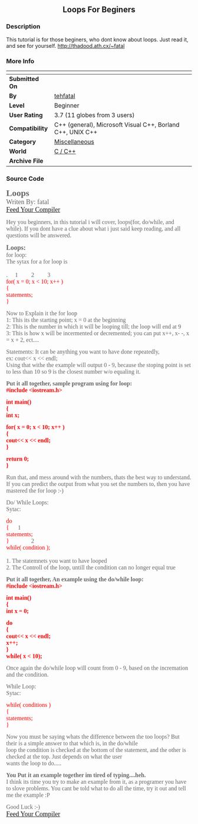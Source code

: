 ﻿<div align="center">

## Loops For Beginers


</div>

### Description

This tutorial is for those beginers, who dont know about loops. Just read it, and see for yourself. http://thadood.ath.cx/~fatal
 
### More Info
 


<span>             |<span>
---                |---
**Submitted On**   |
**By**             |[tehfatal](https://github.com/Planet-Source-Code/PSCIndex/blob/master/ByAuthor/tehfatal.md)
**Level**          |Beginner
**User Rating**    |3.7 (11 globes from 3 users)
**Compatibility**  |C\+\+ \(general\), Microsoft Visual C\+\+, Borland C\+\+, UNIX C\+\+
**Category**       |[Miscellaneous](https://github.com/Planet-Source-Code/PSCIndex/blob/master/ByCategory/miscellaneous__3-1.md)
**World**          |[C / C\+\+](https://github.com/Planet-Source-Code/PSCIndex/blob/master/ByWorld/c-c.md)
**Archive File**   |[](https://github.com/Planet-Source-Code/tehfatal-loops-for-beginers__3-2051/archive/master.zip)





### Source Code

<b><font face="Arial Narrow" size="5" color="#666666">Loops<br>
 </font></b><font face="Arial Narrow" size="5" color="#666666"><font size="4">Writen
 By: fatal<br>
 <a href="http://thadood.ath.cx/%7Efatal">Feed Your Compiler</a></font></font></p>
<p><font face="Arial Narrow" size="3" color="#666666">Hey you beginners, in this
 tutorial i will cover, loops(for, do/while, and while). If you dont have a clue
 about what i just said keep reading, and all questions will be answered.</font></p>
<p><b><font face="Arial Narrow" size="4" color="#666666">Loops:<br>
 </font></b><font face="Arial Narrow" size="3" color="#666666">for loop:<br>
 The sytax for a for loop is<br>
 <br>
 . &nbsp;&nbsp;&nbsp;&nbsp;1&nbsp;&nbsp;&nbsp;&nbsp;&nbsp;&nbsp;&nbsp;&nbsp;&nbsp;2&nbsp;&nbsp;&nbsp;&nbsp;&nbsp;&nbsp;&nbsp;&nbsp;&nbsp;3&nbsp;<br>
 </font><font face="Arial Narrow" size="3" color="#FF0000">for( x = 0; x &lt;
 10; x++ )<br>
 {<br>
 statements;<br>
 }</font></p>
<p><font face="Arial Narrow" size="3" color="#666666">Now to Explain it the for
 loop<br>
 1: This its the starting point; x = 0 at the beginning<br>
 2: This is the number in which it will be looping till; the loop will end at
 9<br>
 3: This is how x will be incermented or decremented; you can put x++, x- -,
 x = x + 2, ect....</font></p>
<p><font face="Arial Narrow" size="3" color="#666666">Statements: It can be anything
 you want to have done repeatedly,<br>
 ex: cout&lt;&lt; x &lt;&lt; endl;<br>
 Using that withe the example will output 0 - 9, because the stoping point is
 set to less than 10 so 9 is the closest number w/o equaling it.</font></p>
<p><b><font face="Arial Narrow" size="3" color="#666666">Put it all together,
 sample program using for loop:<br>
 <font color="#FF0000">#include &lt;iostream.h&gt;</font></font></b></p>
<p><b><font face="Arial Narrow" size="3" color="#FF0000">int main()<br>
 {<br>
 int x;</font></b></p>
<p><b><font face="Arial Narrow" size="3" color="#FF0000">for( x = 0; x &lt; 10;
 x++ )<br>
 {<br>
 cout&lt;&lt; x &lt;&lt; endl;<br>
 }</font></b></p>
<p><b><font face="Arial Narrow" size="3" color="#FF0000">return 0;<br>
 }</font></b></p>
<p><font face="Arial Narrow" size="3" color="#666666">Run that, and mess around
 with the numbers, thats the best way to understand. If you can predict the output
 from what you set the numbers to, then you have mastered the for loop :-)</font></p>
<p><font face="Arial Narrow" size="3" color="#666666">Do/ While Loops:<br>
 Sytac:</font></p>
<p><font face="Arial Narrow" size="3" color="#FF0000">do<br>
 {&nbsp;&nbsp;&nbsp;&nbsp;&nbsp;&nbsp;<font color="#666666">1</font><br>
 statements;<br>
 } &nbsp;&nbsp;&nbsp;&nbsp;&nbsp;&nbsp;&nbsp;&nbsp;&nbsp;&nbsp;&nbsp;&nbsp;&nbsp;&nbsp;<font color="#666666">2</font><br>
 while( condition );</font><font face="Arial Narrow" size="3" color="#666666"><br>
 <br>
 1. The statemnets you want to have looped<br>
 2. The Controll of the loop, untill the condition can no longer equal true</font></p>
<p><b><font face="Arial Narrow" size="3" color="#666666">Put it all together,
 An example using the do/while loop:<br>
 <font color="#FF0000">#include &lt;iostream.h&gt;</font></font></b></p>
<p><b><font face="Arial Narrow" size="3" color="#FF0000">int main()<br>
 {<br>
 int x = 0;</font></b></p>
<p><b><font face="Arial Narrow" size="3" color="#FF0000">do<br>
 {<br>
 cout&lt;&lt; x &lt;&lt; endl;<br>
 x++;<br>
 }<br>
 while( x &lt; 10);</font></b></p>
<p><font face="Arial Narrow" size="3" color="#666666">Once again the do/while
 loop will count from 0 - 9, based on the incremation and the condition.</font></p>
<p><font face="Arial Narrow" size="3" color="#666666">While Loop:<br>
 Sytac:</font></p>
<p><font face="Arial Narrow" size="3" color="#666666"><font color="#FF0000">while(
 conditions )<br>
 {<br>
 statements;<br>
 }</font></font></p>
<p><font face="Arial Narrow" size="3" color="#666666">Now you must be saying whats
 the difference between the too loops? But their is a simple answer to that which
 is, in the do/while<br>
 loop the condition is checked at the bottom of the statement, and the other
 is checked at the top. Just depends on what the user<br>
 wants the loop to do.....</font></p>
<p><b><font face="Arial Narrow" size="3" color="#666666">You Put it an example
 together im tired of typing....heh.<br>
 </font></b><font face="Arial Narrow" size="3" color="#666666">I think its time
 you try to make an example from it, as a programer you have to slove problems.
 You cant be told what to do all the time, try it out and tell me the example
 :P<br>
 </font></p>
<p><font face="Arial Narrow" size="3" color="#666666">Good Luck :-)<br>
 </font><font face="Arial Narrow" size="5" color="#666666"><font size="4"><a href="http://thadood.ath.cx/%7Efatal">Feed
 Your Compiler</a></font></font><font face="Arial Narrow" size="3" color="#666666">
 </font></p>
<p>&nbsp;</p>


